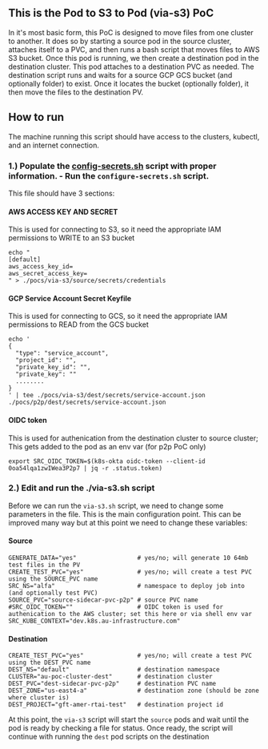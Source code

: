 ## This is the Pod to S3 to Pod (via-s3) PoC

In it's most basic form, this PoC is designed to move files from one cluster to another.  It does so by starting a source pod in the source cluster, attaches itself to a PVC, and then runs a bash script that moves files to AWS S3 bucket.  Once this pod is running, we then create a destination pod in the destination cluster.  This pod attaches to a destination PVC as needed.  The destination script runs and waits for a source GCP GCS bucket (and optionally folder) to exist.  Once it locates the bucket (optionally folder), it then move the files to the destination PV. 

## How to run

The machine running this script should have access to the clusters, kubectl, and an internet connection.

### 1.) Populate the [config-secrets.sh](pv-migrations/configure-secrets.sh) script with proper information.  - Run the `configure-secrets.sh` script.

This file should have 3 sections:

#### AWS ACCESS KEY AND SECRET 
This is used for connecting to S3, so it need the appropriate IAM permissions to WRITE to an S3 bucket
```
echo "
[default]
aws_access_key_id=
aws_secret_access_key=
" > ./pocs/via-s3/source/secrets/credentials
```

#### GCP Service Account Secret Keyfile 
This is used for connecting to GCS, so it need the appropriate IAM permissions to READ from the GCS bucket
```
echo '
{
  "type": "service_account",
  "project_id": "",
  "private_key_id": "",
  "private_key": ""
  ........
}
' | tee ./pocs/via-s3/dest/secrets/service-account.json ./pocs/p2p/dest/secrets/service-account.json
```

#### OIDC token 
This is used for authenication from the destination cluster to source cluster;  This gets added to the pod as an env var (for p2p PoC only)
```
export SRC_OIDC_TOKEN=$(k8s-okta oidc-token --client-id 0oa54lqa1zwIWea3P2p7 | jq -r .status.token)
```


### 2.) Edit and run the ./via-s3.sh script

Before we can run the `via-s3.sh` script, we need to change some parameters in the file.  This is the main configuration point.  This can be improved many way but at this point we need to change these variables:

#### Source 
```
GENERATE_DATA="yes"                 # yes/no; will generate 10 64mb test files in the PV
CREATE_TEST_PVC="yes"               # yes/no; will create a test PVC using the SOURCE_PVC name
SRC_NS="alfa"                       # namespace to deploy job into (and optionally test PVC)
SOURCE_PVC="source-sidecar-pvc-p2p" # source PVC name
#SRC_OIDC_TOKEN=""                  # OIDC token is used for authenication to the AWS cluster; set this here or via shell env var
SRC_KUBE_CONTEXT="dev.k8s.au-infrastructure.com"
```
#### Destination
```
CREATE_TEST_PVC="yes"               # yes/no; will create a test PVC using the DEST_PVC name
DEST_NS="default"                   # destination namespace
CLUSTER="au-poc-cluster-dest"       # destination cluster
DEST_PVC="dest-sidecar-pvc-p2p"     # destination PVC name
DEST_ZONE="us-east4-a"              # destination zone (should be zone where cluster is)
DEST_PROJECT="gft-amer-rtai-test"   # destination project id
```

At this point, the `via-s3` script will start the `source` pods and wait until the pod is ready by checking a file for status.  Once ready, the script will continue with running the `dest` pod scripts on the destination



